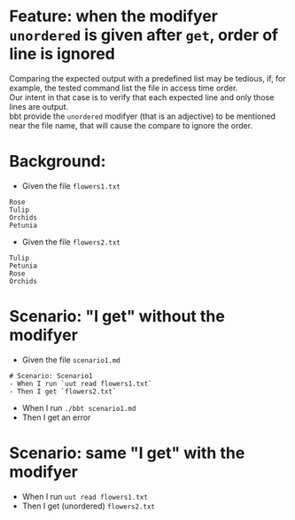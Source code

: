 # Feature: when the modifyer `unordered` is given after `get`, order of line is ignored

Comparing the expected output with a predefined list may be tedious, if, for example, the tested command list the file in access time order.  
Our intent in that case is to verify that each expected line and only those lines are output.  
bbt provide the `unordered` modifyer (that is an adjective) to be mentioned near the file name, that will cause the compare to ignore the order.  

# Background:

- Given the file `flowers1.txt`
```
Rose
Tulip
Orchids
Petunia
```

- Given the file `flowers2.txt`
```
Tulip
Petunia
Rose
Orchids
```

# Scenario: "I get" without the modifyer

- Given the file `scenario1.md`
```
# Scenario: Scenario1
- When I run `uut read flowers1.txt`
- Then I get `flowers2.txt`
```

- When I run `./bbt scenario1.md`
- Then I get an error

# Scenario: same "I get" with the modifyer
- When I run `uut read flowers1.txt`
- Then I get (unordered) `flowers2.txt`
